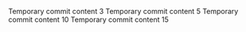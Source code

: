 Temporary commit content 3
Temporary commit content 5
Temporary commit content 10
Temporary commit content 15
